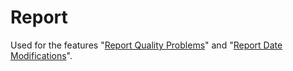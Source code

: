 # Report
 Used for the features "[Report Quality Problems](../../../doc/CONFIGURATION.md#Enable-"Report-Quality-Problems")" and 
 "[Report Date Modifications](../../../doc/CONFIGURATION.md#Enable-"Report-Date-Modification")".